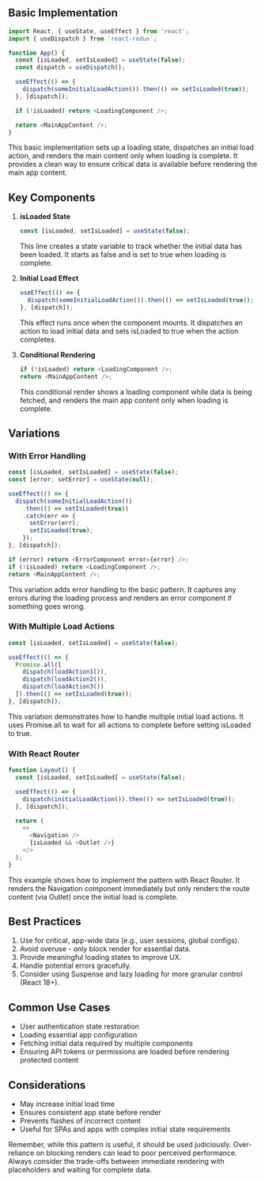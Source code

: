 ## Basic Implementation

```javascript
import React, { useState, useEffect } from 'react';
import { useDispatch } from 'react-redux';

function App() {
  const [isLoaded, setIsLoaded] = useState(false);
  const dispatch = useDispatch();

  useEffect(() => {
    dispatch(someInitialLoadAction()).then(() => setIsLoaded(true));
  }, [dispatch]);

  if (!isLoaded) return <LoadingComponent />;

  return <MainAppContent />;
}
```
This basic implementation sets up a loading state, dispatches an initial load action, and renders the main content only when loading is complete. It provides a clean way to ensure critical data is available before rendering the main app content.

## Key Components

1. **isLoaded State**
   ```javascript
   const [isLoaded, setIsLoaded] = useState(false);
   ```
   This line creates a state variable to track whether the initial data has been loaded. It starts as false and is set to true when loading is complete.

2. **Initial Load Effect**
   ```javascript
   useEffect(() => {
     dispatch(someInitialLoadAction()).then(() => setIsLoaded(true));
   }, [dispatch]);
   ```
   This effect runs once when the component mounts. It dispatches an action to load initial data and sets isLoaded to true when the action completes.

3. **Conditional Rendering**
   ```javascript
   if (!isLoaded) return <LoadingComponent />;
   return <MainAppContent />;
   ```
   This conditional render shows a loading component while data is being fetched, and renders the main app content only when loading is complete.

## Variations

### With Error Handling
```javascript
const [isLoaded, setIsLoaded] = useState(false);
const [error, setError] = useState(null);

useEffect(() => {
  dispatch(someInitialLoadAction())
    .then(() => setIsLoaded(true))
    .catch(err => {
      setError(err);
      setIsLoaded(true);
    });
}, [dispatch]);

if (error) return <ErrorComponent error={error} />;
if (!isLoaded) return <LoadingComponent />;
return <MainAppContent />;
```
This variation adds error handling to the basic pattern. It captures any errors during the loading process and renders an error component if something goes wrong.

### With Multiple Load Actions
```javascript
const [isLoaded, setIsLoaded] = useState(false);

useEffect(() => {
  Promise.all([
    dispatch(loadAction1()),
    dispatch(loadAction2()),
    dispatch(loadAction3())
  ]).then(() => setIsLoaded(true));
}, [dispatch]);
```
This variation demonstrates how to handle multiple initial load actions. It uses Promise.all to wait for all actions to complete before setting isLoaded to true.

### With React Router
```javascript
function Layout() {
  const [isLoaded, setIsLoaded] = useState(false);

  useEffect(() => {
    dispatch(initialLoadAction()).then(() => setIsLoaded(true));
  }, [dispatch]);

  return (
    <>
      <Navigation />
      {isLoaded && <Outlet />}
    </>
  );
}
```
This example shows how to implement the pattern with React Router. It renders the Navigation component immediately but only renders the route content (via Outlet) once the initial load is complete.
## Best Practices

1. Use for critical, app-wide data (e.g., user sessions, global configs).
2. Avoid overuse - only block render for essential data.
3. Provide meaningful loading states to improve UX.
4. Handle potential errors gracefully.
5. Consider using Suspense and lazy loading for more granular control (React 18+).

## Common Use Cases

- User authentication state restoration
- Loading essential app configuration
- Fetching initial data required by multiple components
- Ensuring API tokens or permissions are loaded before rendering protected content

## Considerations

- May increase initial load time
- Ensures consistent app state before render
- Prevents flashes of incorrect content
- Useful for SPAs and apps with complex initial state requirements

Remember, while this pattern is useful, it should be used judiciously. Over-reliance on blocking renders can lead to poor perceived performance. Always consider the trade-offs between immediate rendering with placeholders and waiting for complete data.